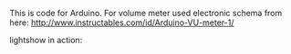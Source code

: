 This is code for Arduino. 
For volume meter used electronic schema from here:
http://www.instructables.com/id/Arduino-VU-meter-1/

lightshow in action:
